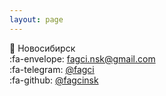 ```yaml
---
layout: page
---
```


:round_pushpin: Новосибирск  
:fa-envelope: fagci.nsk@gmail.com  
:fa-telegram: [@fagci](https://tg.me/fagci)  
:fa-github: [@fagcinsk](https://github.com/fagcinsk)
